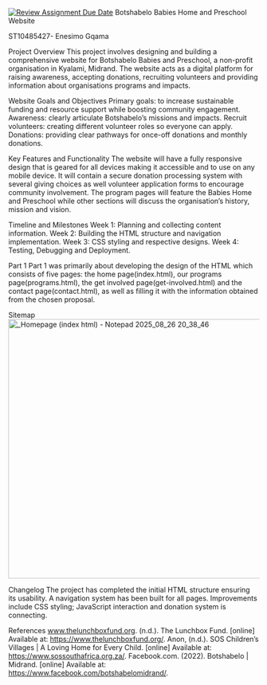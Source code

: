 [![Review Assignment Due Date](https://classroom.github.com/assets/deadline-readme-button-22041afd0340ce965d47ae6ef1cefeee28c7c493a6346c4f15d667ab976d596c.svg)](https://classroom.github.com/a/oiFBHqR2)
Botshabelo Babies Home and Preschool Website

ST10485427- Enesimo Gqama 

Project Overview
This project involves designing and building a comprehensive website for Botshabelo Babies and Preschool, a non-profit organisation in Kyalami, Midrand. The website acts as a digital platform for raising awareness, accepting donations, recruiting volunteers and providing information about organisations programs and impacts.

Website Goals and Objectives 
Primary goals: to increase sustainable funding and resource support while boosting community engagement.
Awareness: clearly articulate Botshabelo’s missions and impacts.
Recruit volunteers: creating different volunteer roles so everyone can apply. 
Donations: providing clear pathways for once-off donations and monthly donations. 

Key Features and Functionality
The website will have a fully responsive design that is geared for all devices making it accessible and to use on any mobile device. It will contain a secure donation processing system with several giving choices as well volunteer application forms to encourage community involvement. The program pages will feature the Babies Home and Preschool while other sections will discuss the organisation’s history, mission and vision. 

Timeline and Milestones 
Week 1: Planning and collecting content information.
Week 2: Building the HTML structure and navigation implementation.
Week 3: CSS styling and respective designs. 
Week 4: Testing, Debugging and Deployment.

Part 1
Part 1 was primarily about developing the design of the HTML which consists of five pages: the home page(index.html), our programs page(programs.html), the get involved page(get-involved.html) and the contact page(contact.html), as well as filling it with the information obtained from the chosen proposal. 

Sitemap 
 <img width="772" height="521" alt="_Homepage (index html) - Notepad 2025_08_26 20_38_46" src="https://github.com/user-attachments/assets/089ccd24-acb2-453c-9b6d-b4467f3de1e3" />

Changelog
The project has completed the initial HTML structure ensuring its usability. A navigation system has been built for all pages. Improvements include CSS styling; JavaScript interaction and donation system is connecting.

References 
www.thelunchboxfund.org. (n.d.). The Lunchbox Fund. [online] Available at: https://www.thelunchboxfund.org/.
Anon, (n.d.). SOS Children’s Villages | A Loving Home for Every Child. [online] Available at: https://www.sossouthafrica.org.za/.
Facebook.com. (2022). Botshabelo | Midrand. [online] Available at: https://www.facebook.com/botshabelomidrand/. 
